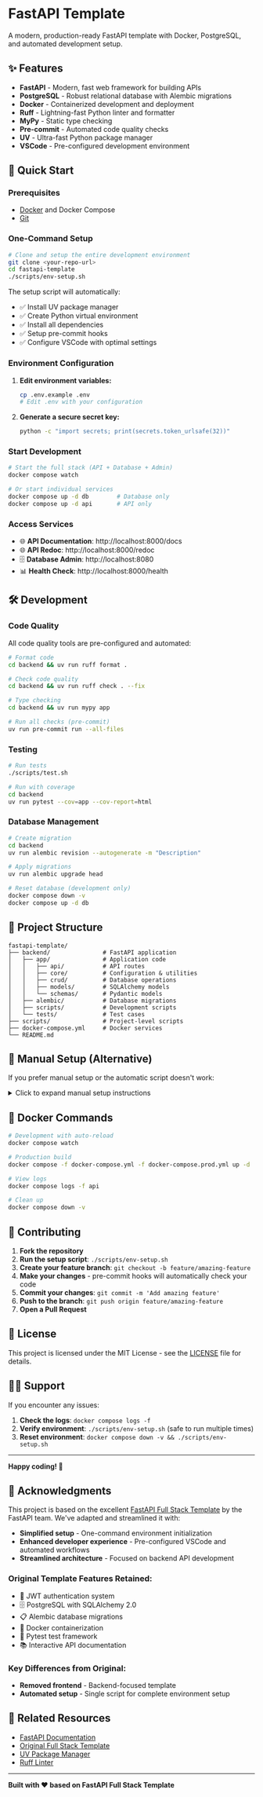 # FastAPI Template

A modern, production-ready FastAPI template with Docker, PostgreSQL, and automated development setup.

## ✨ Features

- **FastAPI** - Modern, fast web framework for building APIs
- **PostgreSQL** - Robust relational database with Alembic migrations
- **Docker** - Containerized development and deployment
- **Ruff** - Lightning-fast Python linter and formatter
- **MyPy** - Static type checking
- **Pre-commit** - Automated code quality checks
- **UV** - Ultra-fast Python package manager
- **VSCode** - Pre-configured development environment

## 🚀 Quick Start

### Prerequisites

- [Docker](https://docs.docker.com/get-docker/) and Docker Compose
- [Git](https://git-scm.com/downloads)

### One-Command Setup

```bash
# Clone and setup the entire development environment
git clone <your-repo-url>
cd fastapi-template
./scripts/env-setup.sh
```

The setup script will automatically:
- ✅ Install UV package manager
- ✅ Create Python virtual environment
- ✅ Install all dependencies
- ✅ Setup pre-commit hooks
- ✅ Configure VSCode with optimal settings

### Environment Configuration

1. **Edit environment variables:**
   ```bash
   cp .env.example .env
   # Edit .env with your configuration
   ```

2. **Generate a secure secret key:**
   ```bash
   python -c "import secrets; print(secrets.token_urlsafe(32))"
   ```

### Start Development

```bash
# Start the full stack (API + Database + Admin)
docker compose watch

# Or start individual services
docker compose up -d db        # Database only
docker compose up -d api       # API only
```

### Access Services

- 🌐 **API Documentation**: http://localhost:8000/docs
- 🌐 **API Redoc**: http://localhost:8000/redoc
- 🗄️ **Database Admin**: http://localhost:8080
- 📊 **Health Check**: http://localhost:8000/health

## 🛠️ Development

### Code Quality

All code quality tools are pre-configured and automated:

```bash
# Format code
cd backend && uv run ruff format .

# Check code quality
cd backend && uv run ruff check . --fix

# Type checking
cd backend && uv run mypy app

# Run all checks (pre-commit)
uv run pre-commit run --all-files
```

### Testing

```bash
# Run tests
./scripts/test.sh

# Run with coverage
cd backend
uv run pytest --cov=app --cov-report=html
```

### Database Management

```bash
# Create migration
cd backend
uv run alembic revision --autogenerate -m "Description"

# Apply migrations
uv run alembic upgrade head

# Reset database (development only)
docker compose down -v
docker compose up -d db
```

## 📁 Project Structure

```
fastapi-template/
├── backend/               # FastAPI application
│   ├── app/               # Application code
│   │   ├── api/           # API routes
│   │   ├── core/          # Configuration & utilities
│   │   ├── crud/          # Database operations
│   │   ├── models/        # SQLAlchemy models
│   │   └── schemas/       # Pydantic models
│   ├── alembic/           # Database migrations
│   ├── scripts/           # Development scripts
│   └── tests/             # Test cases
├── scripts/               # Project-level scripts
├── docker-compose.yml     # Docker services
└── README.md
```

## 🔧 Manual Setup (Alternative)

If you prefer manual setup or the automatic script doesn't work:

<details>
<summary>Click to expand manual setup instructions</summary>

### 1. Install Dependencies

```bash
# Install UV
curl -LsSf https://astral.sh/uv/install.sh | sh

# Setup backend
cd backend
uv sync
```

### 2. Setup Pre-commit

```bash
uv run pre-commit install
```

### 3. Configure VSCode

Install recommended extensions:
- Python
- Pylance
- Ruff
- MyPy Type Checker
- Docker
- REST Client

### 4. Environment Variables

```bash
cp .env.example .env
# Edit .env file with your settings
```

</details>

## 🐳 Docker Commands

```bash
# Development with auto-reload
docker compose watch

# Production build
docker compose -f docker-compose.yml -f docker-compose.prod.yml up -d

# View logs
docker compose logs -f api

# Clean up
docker compose down -v
```

## 🤝 Contributing

1. **Fork the repository**
2. **Run the setup script**: `./scripts/env-setup.sh`
3. **Create your feature branch**: `git checkout -b feature/amazing-feature`
4. **Make your changes** - pre-commit hooks will automatically check your code
5. **Commit your changes**: `git commit -m 'Add amazing feature'`
6. **Push to the branch**: `git push origin feature/amazing-feature`
7. **Open a Pull Request**

## 📝 License

This project is licensed under the MIT License - see the [LICENSE](LICENSE) file for details.

## 🙋‍♂️ Support

If you encounter any issues:

1. **Check the logs**: `docker compose logs -f`
2. **Verify environment**: `./scripts/env-setup.sh` (safe to run multiple times)
3. **Reset environment**: `docker compose down -v && ./scripts/env-setup.sh`

---

**Happy coding! 🚀**

## 🙏 Acknowledgments

This project is based on the excellent [FastAPI Full Stack Template](https://github.com/fastapi/full-stack-fastapi-template) by the FastAPI team. We've adapted and streamlined it with:

- **Simplified setup** - One-command environment initialization
- **Enhanced developer experience** - Pre-configured VSCode and automated workflows
- **Streamlined architecture** - Focused on backend API development

### Original Template Features Retained:
- 🔐 JWT authentication system
- 🗄️ PostgreSQL with SQLAlchemy 2.0
- 📋 Alembic database migrations
- 🐳 Docker containerization
- 🧪 Pytest test framework
- 📚 Interactive API documentation

### Key Differences from Original:
- **Removed frontend** - Backend-focused template
- **Automated setup** - Single script for complete environment setup

## 📖 Related Resources

- [FastAPI Documentation](https://fastapi.tiangolo.com/)
- [Original Full Stack Template](https://github.com/fastapi/full-stack-fastapi-template)
- [UV Package Manager](https://github.com/astral-sh/uv)
- [Ruff Linter](https://github.com/astral-sh/ruff)

---

**Built with ❤️ based on FastAPI Full Stack Template**
